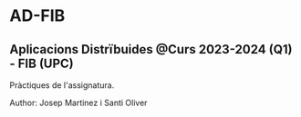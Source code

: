 # AD-FIB
Aplicacions Distrïbuides @Curs 2023-2024 (Q1) - FIB (UPC) 
--------------------------------------------------------------------------
Pràctiques de l'assignatura.

Author: Josep Martinez i Santi Oliver
